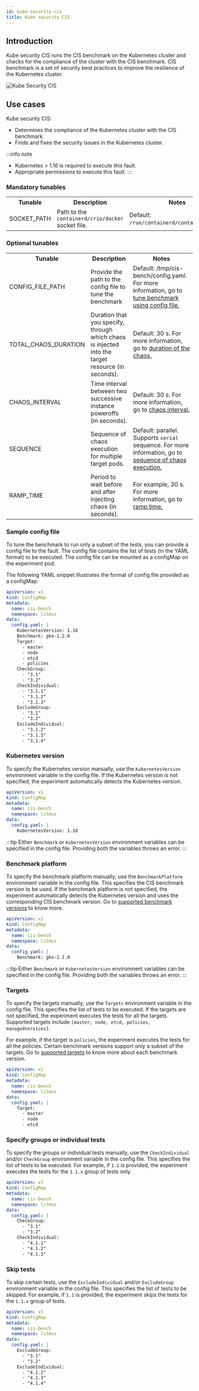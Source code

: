 ```yaml
---
id: kube-security-cis
title: Kube security CIS
---
```

## Introduction

Kube security CIS runs the CIS benchmark on the Kubernetes cluster and checks for the compliance of the cluster with the CIS benchmark. CIS benchmark is a set of security best practices to improve the resilience of the Kubernetes cluster.

![Kube Security CIS](./static/images/kube-security-cis.png)

## Use cases
Kube security CIS:
- Determines the compliance of the Kubernetes cluster with the CIS benchmark.
- Finds and fixes the security issues in the Kubernetes cluster.

:::info note
- Kubernetes > 1.16 is required to execute this fault.
- Appropriate permissions to execute this fault.
:::

<h3>Mandatory tunables</h3>
<table>
    <tr>
        <th> Tunable </th>
        <th> Description </th>
        <th> Notes </th>
    </tr>
    <tr>
        <td> SOCKET_PATH </td>
        <td> Path to the <code>containerd/crio/docker</code> socket file. </td>
        <td> Default: <code>/run/containerd/containerd.sock</code>. </td>
    </tr>
</table>
<h3>Optional tunables</h3>
<table>
    <tr>
        <th> Tunable </th>
        <th> Description </th>
        <th> Notes </th>
    </tr>
    <tr>
        <td> CONFIG_FILE_PATH </td>
        <td> Provide the path to the config file to tune the benchmark</td>
        <td> Default: /tmp/cis-bench/config.yaml. For more information, go to <a href="#sample-config-file"> tune benchmark using config file.</a></td>
    </tr>
    <tr>
        <td> TOTAL_CHAOS_DURATION </td>
        <td> Duration that you specify, through which chaos is injected into the target resource (in seconds).</td>
        <td> Default: 30 s. For more information, go to <a href="../common-tunables-for-all-faults#duration-of-the-chaos"> duration of the chaos.</a></td>
    </tr>
    <tr>
        <td> CHAOS_INTERVAL </td>
        <td> Time interval between two successive instance poweroffs (in seconds). </td>
        <td> Default: 30 s. For more information, go to <a href="../../chaos-faults/common-tunables-for-all-faults#chaos-interval"> chaos interval.</a></td>
    </tr>
    <tr>
        <td> SEQUENCE </td>
        <td> Sequence of chaos execution for multiple target pods.</td>
        <td> Default: parallel. Supports <code>serial</code> sequence. For more information, go to <a href="../../chaos-faults/common-tunables-for-all-faults#sequence-of-chaos-execution"> sequence of chaos execution.</a></td>
    </tr>
    <tr>
        <td> RAMP_TIME </td>
        <td> Period to wait before and after injecting chaos (in seconds). </td>
        <td> For example, 30 s. For more information, go to <a href="../../chaos-faults/common-tunables-for-all-faults#ramp-time"> ramp time.</a></td>
    </tr>
</table>


### Sample config file
To tune the benchmark to run only a subset of the tests, you can provide a config file to the fault. The config file contains the list of tests (in the YAML format) to be executed. The config file can be mounted as a configMap on the experiment pod.

The following YAML snippet illustrates the format of config file provided as a configMap:

[embedmd]:# (./static/manifests/kube-security-cis/sample-config.yaml yaml)
```yaml
apiVersion: v1
kind: ConfigMap
metadata:
  name: cis-bench
  namespace: litmus
data:
  config.yaml: |
    KubernetesVersion: 1.18
    Benchmark: gke-1.2.0
    Target:
      - master
      - node
      - etcd
      - policies
    CheckGroup:
      - "3.1"
      - "3.2"
    CheckIndividual:
      - "3.1.1"
      - "3.1.2"
      - "3.1.3"
    ExcludeGroup:
      - "3.1"
      - "3.2"
    ExcludeIndividual:
      - "3.1.2"
      - "3.1.3"
      - "3.1.4"
```

### Kubernetes version
To specify the Kubernetes version manually, use the `KubernetesVersion` environment variable in the config file. If the Kubernetes version is not specified, the experiment automatically detects the Kubernetes version.

[embedmd]:# (./static/manifests/kube-security-cis/kubernetes-version.yaml yaml)
```yaml
apiVersion: v1
kind: ConfigMap
metadata:
  name: cis-bench
  namespace: litmus
data:
  config.yaml: |
    KubernetesVersion: 1.18
```

:::tip
Either `Benchmark` or `KubernetesVersion` environment variables can be specified in the config file. Providing both the variables throws an error.
:::

### Benchmark platform
To specify the benchmark platform manually, use the `BenchmarkPlatform` environment variable in the config file. This specifies the CIS benchmark version to be used. If the benchmark platform is not specified, the experiment automatically detects the Kubernetes version and uses the corresponding CIS benchmark version. Go to <a href="https://github.com/aquasecurity/kube-bench/blob/main/docs/platforms.md">supported benchmark versions</a> to know more.

[embedmd]:# (./static/manifests/kube-security-cis/benchmark-platform.yaml yaml)
```yaml
apiVersion: v1
kind: ConfigMap
metadata:
  name: cis-bench
  namespace: litmus
data:
  config.yaml: |
    Benchmark: gke-1.2.0
```

:::tip
Either `Benchmark` or `KubernetesVersion` environment variables can be specified in the config file. Providing both the variables throws an error.
:::

### Targets
To specify the targets manually, use the `Targets` environment variable in the config file. This specifies the list of tests to be executed. If the targets are not specified, the experiment executes the tests for all the targets. Supported targets include `[master, node, etcd, policies, managedservices]`. 

For example, if the target is `policies`, the experiment executes the tests for all the policies. Certain benchmark versions support only a subset of the targets. Go to <a href="https://github.com/aquasecurity/kube-bench/blob/main/docs/architecture.md">supported targets</a> to know more about each benchmark version.

[embedmd]:# (./static/manifests/kube-security-cis/targets.yaml yaml)
```yaml
apiVersion: v1
kind: ConfigMap
metadata:
  name: cis-bench
  namespace: litmus
data:
  config.yaml: |
    Target:
      - master
      - node
      - etcd
```

### Specify groups or individual tests
To specify the groups or individual tests manually, use the `CheckIndividual` and/or `CheckGroup` environment variable in the config file. This specifies the list of tests to be executed. For example, if `1.1` is provided, the experiment executes the tests for the `1.1.x` group of tests only.

[embedmd]:# (./static/manifests/kube-security-cis/specify-test-group-individual.yaml yaml)
```yaml
apiVersion: v1
kind: ConfigMap
metadata:
  name: cis-bench
  namespace: litmus
data:
  config.yaml: |
    CheckGroup:
      - "3.1"
      - "3.2"
    CheckIndividual:
      - "4.1.1"
      - "4.1.2"
      - "4.1.3"
```

### Skip tests
To skip certain tests, use the `ExcludeIndividual` and/or `ExcludeGroup` environment variable in the config file. This specifies the list of tests to be skipped. For example, if `1.1` is provided, the experiment skips the tests for the `1.1.x` group of tests.

[embedmd]:# (./static/manifests/kube-security-cis/exclude-test-group-individual.yaml yaml)
```yaml
apiVersion: v1
kind: ConfigMap
metadata:
  name: cis-bench
  namespace: litmus
data:
  config.yaml: |
    ExcludeGroup:
      - "3.1"
      - "3.2"
    ExcludeIndividual:
      - "4.1.2"
      - "4.1.3"
      - "4.1.4"
```